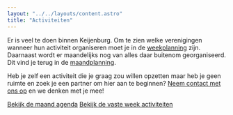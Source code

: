```yaml
---
layout: "../../layouts/content.astro"
title: "Activiteiten"
---
```


Er is veel te doen binnen Keijenburg. Om te zien welke verenigingen wanneer hun activiteit organiseren moet je in de [weekplanning](/activiteiten/vaste-activiteiten) zijn. Daarnaast wordt er maandelijks nog van alles daar buitenom georganiseerd. Dit vind je terug in de [maandplanning](/activiteiten/agenda).

Heb je zelf een activiteit die je graag zou willen opzetten maar heb je geen ruimte en zoek je een partner om hier aan te beginnen? [Neem contact met ons op](/contact) en we denken met je mee!

<div class="text-center">
    <a href="/activiteiten/agenda" class="btn">Bekijk de maand agenda</a> 
    <a href="/activiteiten/vaste-activiteiten" class="btn">Bekijk de vaste week activiteiten</a>
</div>
